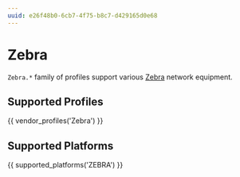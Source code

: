 ```yaml
---
uuid: e26f48b0-6cb7-4f75-b8c7-d429165d0e68
---
```

# Zebra

`Zebra.*` family of profiles support various [Zebra](http://www.nongnu.org/quagga/)
network equipment.

## Supported Profiles

{{ vendor_profiles('Zebra') }}

## Supported Platforms

{{ supported_platforms('ZEBRA') }}
